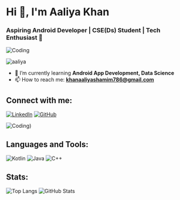 # Hi 👋, I'm Aaliya Khan

### Aspiring Android Developer | CSE(Ds) Student | Tech Enthusiast 🚀

![Coding](https://c.tenor.com/LENeju0qxusAAAAC/hackerman.gif)



<p align="left"> <img src="https://komarev.com/ghpvc/?username=aaliya&label=Profile%20views&color=0e75b6&style=flat" alt="aaliya" /> </p>

- 🌱 I’m currently learning **Android App Development, Data Science**
- 📫 How to reach me: **khanaaliyashamim786@gmail.com**

## Connect with me:
[![LinkedIn](https://img.shields.io/badge/LinkedIn-Aaliya%20Khan-blue)](https://www.linkedin.com/in/aaliyakhan01/)
[![GitHub](https://img.shields.io/badge/GitHub-Aaliya%20Khan-black)](https://github.com/Aaliyakhan10)

![Coding](https://user-images.githubusercontent.com/74038190/271839927-f5d2d866-d25c-4873-8d82-425d2c62fc2e.gif))
## Languages and Tools:
![Kotlin](https://img.shields.io/badge/Kotlin-1.5.0-7f52ff)
![Java](https://img.shields.io/badge/Java-16-ff7800)
![C++](https://img.shields.io/badge/C++-11-00599C)

## Stats:
![Top Langs](https://github-readme-stats.vercel.app/api/top-langs/?username=aaliya&show_icons=true&layout=compact)
![GitHub Stats](https://github-readme-stats.vercel.app/api?username=aaliya&show_icons=true)
